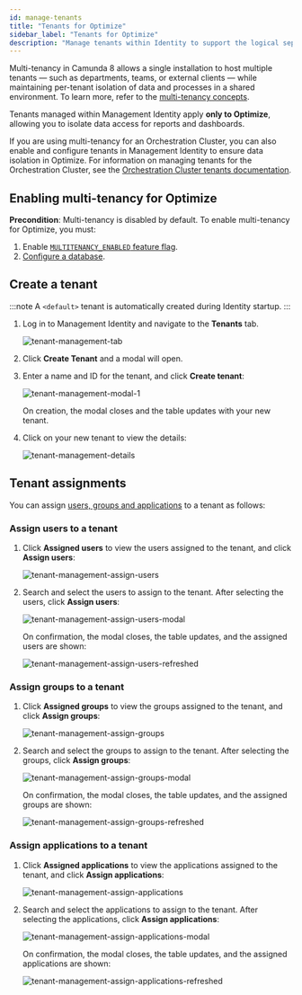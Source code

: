 ```yaml
---
id: manage-tenants
title: "Tenants for Optimize"
sidebar_label: "Tenants for Optimize"
description: "Manage tenants within Identity to support the logical separation of your infrastructure."
---
```


Multi-tenancy in Camunda 8 allows a single installation to host multiple tenants — such as departments, teams, or external clients — while maintaining per-tenant isolation of data and processes in a shared environment. To learn more, refer to the [multi-tenancy concepts](/components/concepts/multi-tenancy.md).

Tenants managed within Management Identity apply **only to Optimize**, allowing you to isolate data access for reports and dashboards.

If you are using multi-tenancy for an Orchestration Cluster, you can also enable and configure tenants in Management Identity to ensure data isolation in Optimize. For information on managing tenants for the Orchestration Cluster, see the [Orchestration Cluster tenants documentation](/docs/components/identity/tenant.md).

## Enabling multi-tenancy for Optimize

**Precondition**: Multi-tenancy is disabled by default. To enable multi-tenancy for Optimize, you must:

1. Enable [`MULTITENANCY_ENABLED` feature flag](/self-managed/components/management-identity/miscellaneous/configuration-variables.md#feature-flags).
2. [Configure a database](/self-managed/components/management-identity/miscellaneous/configuration-variables.md#database-configuration).

## Create a tenant

:::note
A `<default>` tenant is automatically created during Identity startup.
:::

1. Log in to Management Identity and navigate to the **Tenants** tab.

   ![tenant-management-tab](./img/tenant-management-tab.png)

2. Click **Create Tenant** and a modal will open.

3. Enter a name and ID for the tenant, and click **Create tenant**:

   ![tenant-management-modal-1](./img/tenant-management-modal-1.png)

   On creation, the modal closes and the table updates with your new tenant.

4. Click on your new tenant to view the details:

   ![tenant-management-details](./img/tenant-management-details.png)

## Tenant assignments

You can assign [users, groups and applications](./application-user-group-role-management/identity-application-user-group-role-management-overview.md) to a tenant as follows:

### Assign users to a tenant

1. Click **Assigned users** to view the users assigned to the tenant, and click **Assign users**:

   ![tenant-management-assign-users](./img/tenant-management-assign-users-tab.png)

1. Search and select the users to assign to the tenant. After selecting the users, click **Assign users**:

   ![tenant-management-assign-users-modal](./img/tenant-management-assign-users-modal.png)

   On confirmation, the modal closes, the table updates, and the assigned users are shown:

   ![tenant-management-assign-users-refreshed](./img/tenant-management-assign-users-refreshed.png)

### Assign groups to a tenant

1. Click **Assigned groups** to view the groups assigned to the tenant, and click **Assign groups**:

   ![tenant-management-assign-groups](./img/tenant-management-assign-groups-tab.png)

1. Search and select the groups to assign to the tenant. After selecting the groups, click **Assign groups**:

   ![tenant-management-assign-groups-modal](./img/tenant-management-assign-groups-modal.png)

   On confirmation, the modal closes, the table updates, and the assigned groups are shown:

   ![tenant-management-assign-groups-refreshed](./img/tenant-management-assign-groups-refreshed.png)

### Assign applications to a tenant

1. Click **Assigned applications** to view the applications assigned to the tenant, and click **Assign applications**:

   ![tenant-management-assign-applications](./img/tenant-management-assign-applications-tab.png)

1. Search and select the applications to assign to the tenant. After selecting the applications, click **Assign applications**:

   ![tenant-management-assign-applications-modal](./img/tenant-management-assign-applications-modal.png)

   On confirmation, the modal closes, the table updates, and the assigned applications are shown:

   ![tenant-management-assign-applications-refreshed](./img/tenant-management-assign-applications-refreshed.png)
